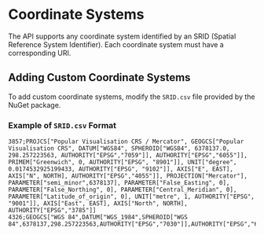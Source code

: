 # Coordinate Systems

The API supports any coordinate system identified by an SRID (Spatial Reference System Identifier). Each coordinate system must have a corresponding URI.

## Adding Custom Coordinate Systems
To add custom coordinate systems, modify the `SRID.csv` file provided by the NuGet package.

### Example of `SRID.csv` Format
```csv
3857;PROJCS["Popular Visualisation CRS / Mercator", GEOGCS["Popular Visualisation CRS", DATUM["WGS84", SPHEROID["WGS84", 6378137.0, 298.257223563, AUTHORITY["EPSG","7059"]], AUTHORITY["EPSG","6055"]], PRIMEM["Greenwich", 0, AUTHORITY["EPSG", "8901"]], UNIT["degree", 0.0174532925199433, AUTHORITY["EPSG", "9102"]], AXIS["E", EAST], AXIS["N", NORTH], AUTHORITY["EPSG","4055"]], PROJECTION["Mercator"], PARAMETER["semi_minor",6378137], PARAMETER["False_Easting", 0], PARAMETER["False_Northing", 0], PARAMETER["Central_Meridian", 0], PARAMETER["Latitude_of_origin", 0], UNIT["metre", 1, AUTHORITY["EPSG", "9001"]], AXIS["East", EAST], AXIS["North", NORTH], AUTHORITY["EPSG","3785"]]
4326;GEOGCS["WGS 84",DATUM["WGS_1984",SPHEROID["WGS 84",6378137,298.257223563,AUTHORITY["EPSG","7030"]],AUTHORITY["EPSG","6326"]],PRIMEM["Greenwich",0,AUTHORITY["EPSG","8901"]],UNIT["degree",0.01745329251994328,AUTHORITY["EPSG","9122"]],AUTHORITY["EPSG","4326"]]
```